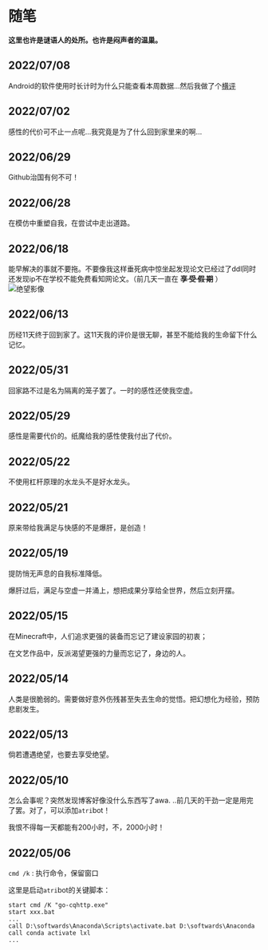 # 随笔

**这里也许是谜语人的处所。也许是闷声者的温巢。**
## 2022/07/08
Android的软件使用时长计时为什么只能查看本周数据...然后我做了个[横评](./my_articles.md#android端记录软件使用时长)
## 2022/07/02
感性的代价可不止一点呢...我究竟是为了什么回到家里来的啊...
## 2022/06/29
Github治国有何不可！
## 2022/06/28
在模仿中重塑自我，在尝试中走出道路。
## 2022/06/18
能早解决的事就不要拖。不要像我这样垂死病中惊坐起发现论文已经过了ddl同时还发现ip不在学校不能免费看知网论文。（前几天一直在 ~~**享 受 假 期**~~ ）
![绝望影像](/images/essay20220619.png)

## 2022/06/13
历经11天终于回到家了。这11天我的评价是很无聊，甚至不能给我的生命留下什么记忆。
## 2022/05/31
回家路不过是名为隔离的笼子罢了。一时的感性还使我空虚。
## 2022/05/29
感性是需要代价的。纸魔给我的感性使我付出了代价。
## 2022/05/22
不使用杠杆原理的水龙头不是好水龙头。
## 2022/05/21
原来带给我满足与快感的不是爆肝，是创造！
## 2022/05/19
提防悄无声息的自我标准降低。

爆肝过后，满足与空虚一并涌上，想把成果分享给全世界，然后立刻开摆。
## 2022/05/15
在Minecraft中，人们追求更强的装备而忘记了建设家园的初衷；

在文艺作品中，反派渴望更强的力量而忘记了，身边的人。
## 2022/05/14
人类是很脆弱的。需要做好意外伤残甚至失去生命的觉悟。把幻想化为经验，预防悲剧发生。
## 2022/05/13
倘若遭遇绝望，也要去享受绝望。
## 2022/05/10
怎么会事呢？突然发现博客好像没什么东西写了awa. ..前几天的干劲一定是用完了罢。对了，可以添加`atri`bot！

我恨不得每一天都能有200小时，不，2000小时！
## 2022/05/06
`cmd /k` : 执行命令，保留窗口

这里是启动`atri`bot的关键脚本：
```batch
start cmd /K "go-cqhttp.exe"
start xxx.bat
...
call D:\softwards\Anaconda\Scripts\activate.bat D:\softwards\Anaconda
call conda activate lxl
...
```